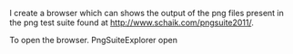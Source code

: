 I create a browser which can shows the output of the png files present in the png test suite found at http://www.schaik.com/pngsuite2011/.

To open the browser.
PngSuiteExplorer open